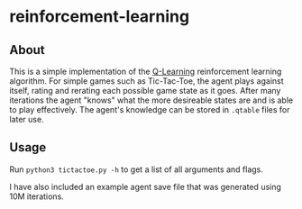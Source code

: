 # reinforcement-learning

## About

This is a simple implementation of the [Q-Learning](https://en.wikipedia.org/wiki/Q-learning) reinforcement learning algorithm. For simple games such as Tic-Tac-Toe, the agent plays against itself, rating and rerating each possible game state as it goes. After many iterations the agent "knows" what the more desireable states are and is able to play effectively. The agent's knowledge can be stored in `.qtable` files for later use.

## Usage

Run `python3 tictactoe.py -h` to get a list of all arguments and flags.

I have also included an example agent save file that was generated using 10M iterations.
